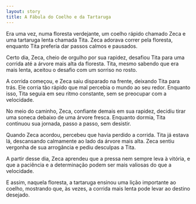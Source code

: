 ```yaml
---
layout: story
title: A Fábula do Coelho e da Tartaruga
---
```


Era uma vez, numa floresta verdejante, um coelho rápido chamado Zeca e uma tartaruga lenta chamada Tita. Zeca adorava correr pela floresta, enquanto Tita preferia dar passos calmos e pausados.

Certo dia, Zeca, cheio de orgulho por sua rapidez, desafiou Tita para uma corrida até a árvore mais alta da floresta. Tita, mesmo sabendo que era mais lenta, aceitou o desafio com um sorriso no rosto.

A corrida começou, e Zeca saiu disparado na frente, deixando Tita para trás. Ele corria tão rápido que mal percebia o mundo ao seu redor. Enquanto isso, Tita seguia em seu ritmo constante, sem se preocupar com a velocidade.

No meio do caminho, Zeca, confiante demais em sua rapidez, decidiu tirar uma soneca debaixo de uma árvore fresca. Enquanto dormia, Tita continuou sua jornada, passo a passo, sem desistir.

Quando Zeca acordou, percebeu que havia perdido a corrida. Tita já estava lá, descansando calmamente ao lado da árvore mais alta. Zeca sentiu vergonha de sua arrogância e pediu desculpas a Tita.

A partir desse dia, Zeca aprendeu que a pressa nem sempre leva à vitória, e que a paciência e a determinação podem ser mais valiosas do que a velocidade.

E assim, naquela floresta, a tartaruga ensinou uma lição importante ao coelho, mostrando que, às vezes, a corrida mais lenta pode levar ao destino desejado.
